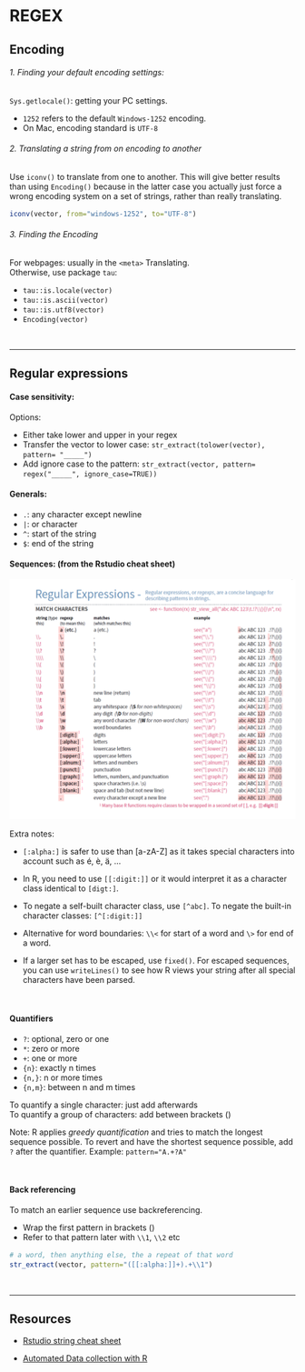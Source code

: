 # REGEX


## Encoding

###### 1. Finding your default encoding settings:  
`Sys.getlocale()`: getting your PC settings.
+ `1252` refers to the default `Windows-1252` encoding.
+ On Mac, encoding standard is `UTF-8`


###### 2. Translating a string from on encoding to another

Use `iconv()` to translate from one to another. This will give better results than using `Encoding()` because in the latter case you actually just force a wrong encoding system on a set of strings, rather than really translating.

```r
iconv(vector, from="windows-1252", to="UTF-8")
```


###### 3. Finding the Encoding

For webpages: usually in the `<meta>` Translating.  
Otherwise, use package `tau`:

+ `tau::is.locale(vector)`
+ `tau::is.ascii(vector)`
+ `tau::is.utf8(vector)`
+ `Encoding(vector)`


<br><hr>

## Regular expressions

#### Case sensitivity:  
Options:  
+ Either take lower and upper in your regex
+ Transfer the vector to lower case: `str_extract(tolower(vector), pattern= "_____")`
+ Add ignore case to the pattern: `str_extract(vector, pattern= regex("_____", ignore_case=TRUE))`


#### Generals:  
+ `.`: any character except newline
+ `|`: or character
+ `^`: start of the string
+ `$`: end of the string



#### Sequences: (from the Rstudio cheat sheet)  


![](images/regex.PNG)

Extra notes:
+ `[:alpha:]` is safer to use than [a-zA-Z] as it takes special characters into account such as é, è, ä, ...

+ In R, you need to use `[[:digit:]]` or it would interpret it as a character class identical to `[digt:]`.

+ To negate a self-built character class, use `[^abc]`. To negate the built-in character classes: `[^[:digit:]]`

+ Alternative for word boundaries: `\\<` for start of a word and `\>` for end of a word.

+ If a larger set has to be escaped, use `fixed()`. For escaped sequences, you can use `writeLines()` to see how R views your string after all special characters have been parsed.




<br>

#### Quantifiers

+ `?`: optional, zero or one
+ `*`: zero or more
+ `+`: one or more
+ `{n}`: exactly n times
+ `{n,}`: n or more times
+ `{n,m}`: between n and m times

To quantify a single character: just add afterwards  
To quantify a group of characters: add between brackets ()

Note: R applies *greedy quantification* and tries to match the longest sequence possible. To revert and have the shortest sequence possible, add `?` after the quantifier. Example: `pattern="A.+?A"`



<br>

####  Back referencing

To match an earlier sequence use backreferencing.
+ Wrap the first pattern in brackets ()
+ Refer to that pattern later with `\\1`, `\\2` etc

```r
# a word, then anything else, the a repeat of that word
str_extract(vector, pattern="([[:alpha:]]+).+\\1")
```


<br><hr>

## Resources

+ [Rstudio string cheat sheet](https://www.rstudio.com/resources/cheatsheets/)

+ [Automated Data collection with R](http://www.r-datacollection.com/)
